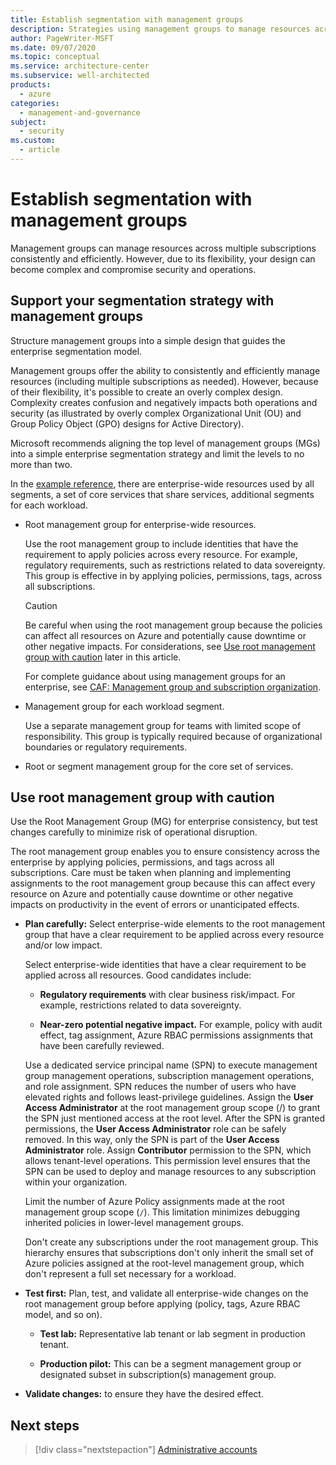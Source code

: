 ```yaml
---
title: Establish segmentation with management groups
description: Strategies using management groups to manage resources across multiple subscriptions consistently and efficiently.
author: PageWriter-MSFT
ms.date: 09/07/2020
ms.topic: conceptual
ms.service: architecture-center
ms.subservice: well-architected
products:
  - azure
categories:
  - management-and-governance
subject:
  - security
ms.custom:
  - article
---
```


# Establish segmentation with management groups

Management groups can manage resources across multiple subscriptions consistently and efficiently. However, due to its flexibility, your design can become complex and compromise security and operations.

## Support your segmentation strategy with management groups

Structure management groups into a simple design that guides the enterprise segmentation model.

Management groups offer the ability to consistently and efficiently manage resources (including multiple subscriptions as needed). However, because of their flexibility, it's possible to create an overly complex design. Complexity creates confusion and negatively impacts both operations and security (as illustrated by overly complex Organizational Unit (OU) and Group Policy Object (GPO) designs for Active Directory).

Microsoft recommends aligning the top level of management groups (MGs) into a simple enterprise segmentation strategy and limit the levels to no more than two.

In the [example reference](/azure/architecture/framework/security/design-segmentation#reference-model), there are enterprise-wide resources used by all segments, a set of core services that share services, additional segments for each workload.

- Root management group for enterprise-wide resources.

  Use the root management group to include identities that have the requirement to apply policies across every resource. For example, regulatory requirements, such as restrictions related to data sovereignty. This group is effective in by applying policies, permissions, tags, across all subscriptions.

  > [!CAUTION]
  > Be careful when using the root management group because the policies can affect all resources on Azure and potentially cause downtime or other negative impacts. For considerations, see [Use root management group with caution](#use-root-management-group-with-caution) later in this article.
  >
  > For complete guidance about using management groups for an enterprise, see [CAF: Management group and subscription organization](/azure/cloud-adoption-well-architected/ready/enterprise-scale/management-group-and-subscription-organization).

- Management group for each workload segment.

  Use a separate management group for teams with limited scope of responsibility. This group is typically required because of organizational boundaries or regulatory requirements.

- Root or segment management group for the core set of services.

## Use root management group with caution

Use the Root Management Group (MG) for enterprise consistency, but test changes carefully to minimize risk of operational disruption.

The root management group enables you to ensure consistency across the enterprise by applying policies, permissions, and tags across all subscriptions. Care must be taken when planning and implementing assignments to the root management group because this can affect every resource on Azure and potentially cause downtime or other negative impacts on productivity in the event of errors or unanticipated effects.

- **Plan carefully:** Select enterprise-wide elements to the root management group that have a clear requirement to be applied across every resource and/or low impact.

  Select enterprise-wide identities that have a clear requirement to be applied across all resources. Good candidates include:

  - **Regulatory requirements** with clear business risk/impact. For example, restrictions related to data sovereignty.

  - **Near-zero potential negative impact.** For example, policy with audit effect, tag assignment, Azure RBAC permissions assignments that have been carefully reviewed.

  Use a dedicated service principal name (SPN) to execute management group management operations, subscription management operations, and role assignment. SPN reduces the number of users who have elevated rights and follows least-privilege guidelines. Assign the **User Access Administrator** at the root management group scope (/) to grant the SPN just mentioned access at the root level. After the SPN is granted permissions, the **User Access Administrator** role can be safely removed. In this way, only the SPN is part of the **User Access Administrator** role. Assign **Contributor** permission to the SPN, which allows tenant-level operations. This permission level ensures that the SPN can be used to deploy and manage resources to any subscription within your organization.

  Limit the number of Azure Policy assignments made at the root management group scope (`/`). This limitation minimizes debugging inherited policies in lower-level management groups.

  Don't create any subscriptions under the root management group. This hierarchy ensures that subscriptions don't only inherit the small set of Azure policies assigned at the root-level management group, which don't represent a full set necessary for a workload.

- **Test first:** Plan, test, and validate all enterprise-wide changes on the root management group before applying (policy, tags, Azure RBAC model, and so on).

  - **Test lab:** Representative lab tenant or lab segment in production tenant.

  - **Production pilot:** This can be a segment management group or designated subset in subscription(s) management group.

- **Validate changes:** to ensure they have the desired effect.

## Next steps

> [!div class="nextstepaction"]
> [Administrative accounts](design-admins.md)
